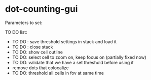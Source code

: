 # dot-counting-gui

Parameters to set:



TO DO list:
- TO DO : save threshold settings in stack and load it
- TO DO : close stack
- TO DO: show cell outline
- TO DO: select cell to zoom on, keep focus on (partially fixed now)
- TO DO: validate that we have a set threshold before using it
- remove dots that colocalize
- TO DO: threshold all cells in fov at same time